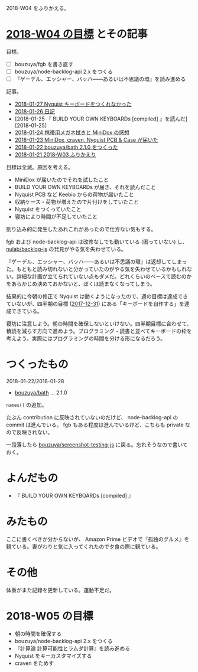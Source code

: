2018-W04 をふりかえる。

# [2018-W04 の目標][2018-01-21] とその記事

目標。

- [ ] bouzuya/fgb を書き直す
- [ ] bouzuya/node-backlog-api 2.x をつくる
- [ ] 『ゲーデル、エッシャー、バッハ――あるいは不思議の環』を読み進める

記事。

- [2018-01-27 Nyquist キーボードをつくれなかった][2018-01-27]
- [2018-01-26 日記][2018-01-26]
- [2018-01-25 『 BUILD YOUR OWN KEYBOARDs [compiled] 』を読んだ][2018-01-25]
- [2018-01-24 携帯用メガネ拭きと MiniDox の感想][2018-01-24]
- [2018-01-23 MiniDox, craven, Nyquist PCB & Case が届いた][2018-01-23]
- [2018-01-22 bouzuya/bath 2.1.0 をつくった][2018-01-22]
- [2018-01-21 2018-W03 ふりかえり][2018-01-21]

目標は全滅。原因を考える。

- MiniDox が届いたのでそれを試したこと
- BUILD YOUR OWN KEYBOARDs が届き、それを読んだこと
- Nyquist PCB など Keebio からの荷物が届いたこと
- 収納ケース・荷物が増えたので片付けをしていたこと
- Nyquist をつくっていたこと
- 寝坊により時間が不足していたこと

割り込み的に発生したあれこれがあったので仕方ない気もする。

fgb および node-backlog-api は改修なしでも動いている (困っていない) し、 [nulab/backlog-js][] の発見がやる気を失わせている。

『ゲーデル、エッシャー、バッハ――あるいは不思議の環』は返却してしまった。もともと読み切れないと分かっていたのがやる気を失わせているかもしれない。詳細な計画が立てられていない点もダメだ。どれくらいのペースで読むのかをあらかじめ決めておかないと、ぼくは読まなくなってしまう。

結果的に今朝の修正で Nyquist は動くようになったので、週の目標は達成できていないが、四半期の目標 ([2017-12-31][]) にある「キーボードを自作する」を達成できている。

寝坊に注意しよう。朝の時間を確保しないといけない。四半期目標に合わせて、積読を減らす方向で進めよう。プログラミング・読書と並べてキーボードの枠を考えよう。実際にはプログラミングの時間を分ける形になるだろう。

# つくったもの

2018-01-22/2018-01-28

- [bouzuya/bath][] ... 2.1.0

`names()` の追加。

たぶん contribution に反映されていないのだけど、 node-backlog-api の commit は進んでいる。 fgb もある程度は進んでいるけど、こちらも private なので反映されない。

一段落したら [bouzuya/screenshot-testing-js][] に戻る。忘れそうなので書いておく。

# よんだもの

- 『 BUILD YOUR OWN KEYBOARDs [compiled] 』

# みたもの

ここに書くべきか分からないが、 Amazon Prime ビデオで『孤独のグルメ』を観ている。妻がわりと気に入ってくれたので夕食の際に観ている。

# その他

体重がまた記録を更新している。運動不足だ。

# 2018-W05 の目標

- 朝の時間を確保する
- bouzuya/node-backlog-api 2.x をつくる
- 『計算論 計算可能性とラムダ計算』を読み進める
- Nyquist をキーカスタマイズする
- craven をためす

[2017-12-31]: https://blog.bouzuya.net/2017/12/31/
[2018-01-21]: https://blog.bouzuya.net/2018/01/21/
[2018-01-22]: https://blog.bouzuya.net/2018/01/22/
[2018-01-23]: https://blog.bouzuya.net/2018/01/23/
[2018-01-24]: https://blog.bouzuya.net/2018/01/24/
[2018-01-26]: https://blog.bouzuya.net/2018/01/26/
[2018-01-27]: https://blog.bouzuya.net/2018/01/27/
[bouzuya/bath]: https://github.com/bouzuya/bath
[bouzuya/screenshot-testing-js]: https://github.com/bouzuya/screenshot-testing-js
[nulab/backlog-js]: https://github.com/nulab/backlog-js

